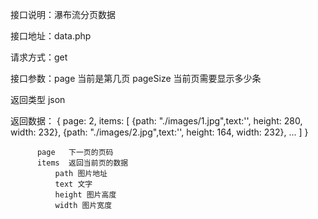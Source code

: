 接口说明：瀑布流分页数据

接口地址：data.php

请求方式：get

接口参数：page 当前是第几页    pageSize 当前页需要显示多少条 

返回类型  json

返回数据： {
            page: 2,
            items: [
              {path: "./images/1.jpg",text:'', height: 280, width: 232},
              {path: "./images/2.jpg",text:'', height: 164, width: 232},
              ...
            ]
          }

          page   下一页的页码
          items  返回当前页的数据
              path 图片地址
              text 文字
              height 图片高度
              width 图片宽度
